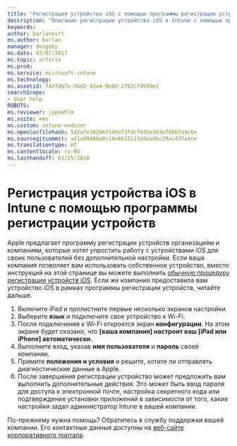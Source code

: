 ```yaml
---
title: "Регистрация устройства iOS с помощью программы регистрации устройств | Документы Майкрософт"
description: "Описание регистрации устройства iOS в Intune с помощью программы регистрации устройств"
keywords: 
author: barlanmsft
ms.author: barlan
manager: dougeby
ms.date: 07/07/2017
ms.topic: article
ms.prod: 
ms.service: microsoft-intune
ms.technology: 
ms.assetid: f4e7d87e-56d1-43e4-8e88-2f62cf0999e2
searchScope:
- User help
ROBOTS: 
ms.reviewer: japoehlm
ms.suite: ems
ms.custom: intune-enduser
ms.openlocfilehash: 542a7e382b6f140af3f4cf605e503efd0b7a4c6e
ms.sourcegitcommit: a41ad9988a8c14e6b15123a9ea9bc29ac437a4ce
ms.translationtype: HT
ms.contentlocale: ru-RU
ms.lasthandoff: 01/25/2018
---
```

# <a name="enroll-your-ios-device-in-intune-with-the-device-enrollment-program"></a>Регистрация устройства iOS в Intune с помощью программы регистрации устройств

Apple предлагает программу регистрации устройств организациям и компаниям, которые хотят упростить работу с устройствами iOS для своих пользователей без дополнительной настройки. Если ваша компания позволяет вам использовать собственное устройство, вместо инструкций на этой странице вы можете выполнить [обычную процедуру регистрации устройств iOS](enroll-your-device-in-intune-ios.md). Если же компания предоставила вам устройство iOS в рамках программы регистрации устройств, читайте дальше.

1.  Включите iPad и пролистните первые несколько экранов настройки.
2.  Выберите **язык** и подключите свое устройство к Wi-Fi.
3.  После подключения к Wi-Fi откроется экран **конфигурации**. На этом экране будет сказано, что **[ваша компания] настроит ваш [iPad или iPhone] автоматически.**
4.  Выполните вход, указав **имя пользователя** и **пароль** своей компании.
5.  Примите **положения и условия** и решите, хотите ли отправлять диагностические данные в Apple.
6.  После завершения регистрации устройство может предложить вам выполнить дополнительные действия. Это может быть ввод пароля для доступа к электронной почте, настройка секретного кода или подтверждение установки приложений в зависимости от того, какие настройки задал администратор Intune в вашей компании.

По-прежнему нужна помощь? Обратитесь в службу поддержки вашей компании. Его контактные данные доступны на [веб-сайте корпоративного портала](https://portal.manage.microsoft.com#HelpDeskDialog).
